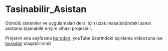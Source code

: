 # Tasinabilir_Asistan
Gömülü sistemler ve uygulamaları dersi için uzak masaüstündeki sanal asistana taşınabilir erişim cihazı projesidir.

Projenin ana sayfasına [buradan](https://github.com/connected-life/Po-Code), youTube üzerindeki açıklama videosuna ise [buradan](https://youtu.be/oYlDtMWbnZM) ulaşabilirsiniz
